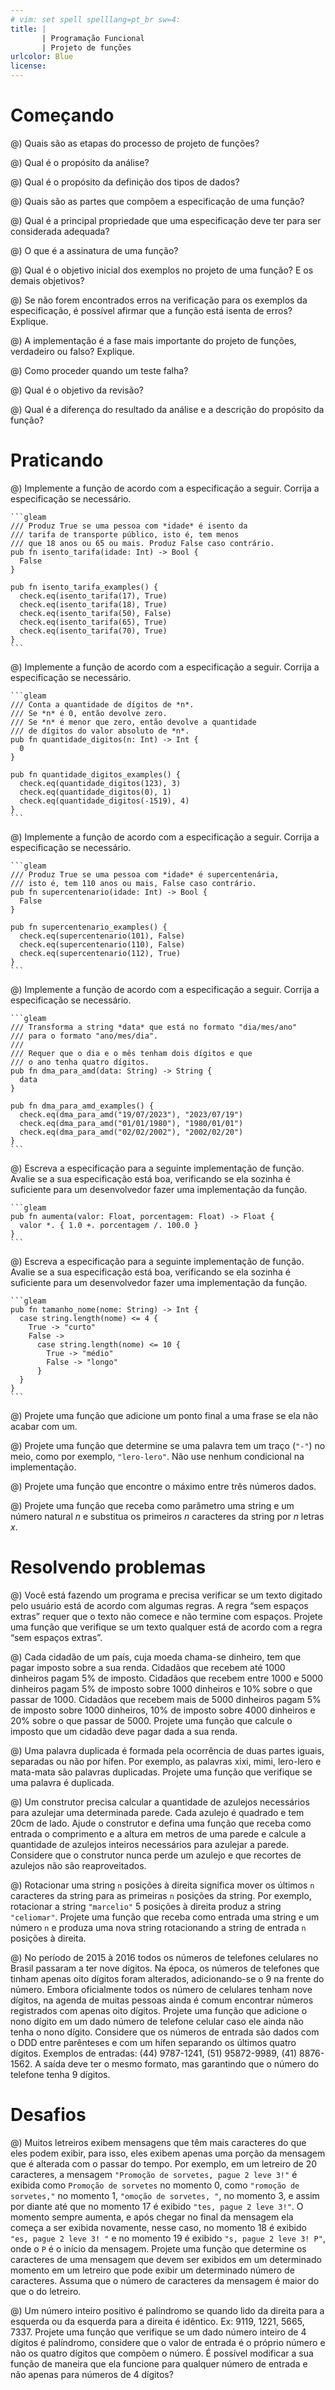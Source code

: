 ```yaml
---
# vim: set spell spelllang=pt_br sw=4:
title: |
       | Programação Funcional
       | Projeto de funções
urlcolor: Blue
license:
---
```


# Começando

@) Quais são as etapas do processo de projeto de funções?

@) Qual é o propósito da análise?

@) Qual é o propósito da definição dos tipos de dados?

@) Quais são as partes que compõem a especificação de uma função?

@) Qual é a principal propriedade que uma especificação deve ter para ser considerada adequada?

@) O que é a assinatura de uma função?

@) Qual é o objetivo inicial dos exemplos no projeto de uma função? E os demais objetivos?

@) Se não forem encontrados erros na verificação para os exemplos da especificação, é possível afirmar que a função está isenta de erros? Explique.

@) A implementação é a fase mais importante do projeto de funções, verdadeiro ou falso? Explique.

@) Como proceder quando um teste falha?

@) Qual é o objetivo da revisão?

@) Qual é a diferença do resultado da análise e a descrição do propósito da função?


# Praticando

<!--
Na implementação use apenas as funções presentes no material "Resumo da linguagem Racket".
-->

@) Implemente a função de acordo com a especificação a seguir. Corrija a especificação se necessário.

    ```gleam
    /// Produz True se uma pessoa com *idade* é isento da
    /// tarifa de transporte público, isto é, tem menos
    /// que 18 anos ou 65 ou mais. Produz False caso contrário.
    pub fn isento_tarifa(idade: Int) -> Bool {
      False
    }

    pub fn isento_tarifa_examples() {
      check.eq(isento_tarifa(17), True)
      check.eq(isento_tarifa(18), True)
      check.eq(isento_tarifa(50), False)
      check.eq(isento_tarifa(65), True)
      check.eq(isento_tarifa(70), True)
    }
    ```

@) Implemente a função de acordo com a especificação a seguir. Corrija a especificação se necessário.

    ```gleam
    /// Conta a quantidade de dígitos de *n*.
    /// Se *n* é 0, então devolve zero.
    /// Se *n* é menor que zero, então devolve a quantidade
    /// de dígitos do valor absoluto de *n*.
    pub fn quantidade_digitos(n: Int) -> Int {
      0
    }

    pub fn quantidade_digitos_examples() {
      check.eq(quantidade_digitos(123), 3)
      check.eq(quantidade_digitos(0), 1)
      check.eq(quantidade_digitos(-1519), 4)
    }
    ```

@) Implemente a função de acordo com a especificação a seguir. Corrija a especificação se necessário.

    ```gleam
    /// Produz True se uma pessoa com *idade* é supercentenária,
    /// isto é, tem 110 anos ou mais, False caso contrário.
    pub fn supercentenario(idade: Int) -> Bool {
      False
    }

    pub fn supercentenario_examples() {
      check.eq(supercentenario(101), False)
      check.eq(supercentenario(110), False)
      check.eq(supercentenario(112), True)
    }
    ```

@) Implemente a função de acordo com a especificação a seguir. Corrija a especificação se necessário.

    ```gleam
    /// Transforma a string *data* que está no formato "dia/mes/ano"
    /// para o formato "ano/mes/dia".
    ///
    /// Requer que o dia e o mês tenham dois dígitos e que
    /// o ano tenha quatro dígitos.
    pub fn dma_para_amd(data: String) -> String {
      data
    }

    pub fn dma_para_amd_examples() {
      check.eq(dma_para_amd("19/07/2023"), "2023/07/19")
      check.eq(dma_para_amd("01/01/1980"), "1980/01/01")
      check.eq(dma_para_amd("02/02/2002"), "2002/02/20")
    }
    ```

@) Escreva a especificação para a seguinte implementação de função. Avalie se a sua especificação está boa, verificando se ela sozinha é suficiente para um desenvolvedor fazer uma implementação da função.

    ```gleam
    pub fn aumenta(valor: Float, porcentagem: Float) -> Float {
      valor *. { 1.0 +. porcentagem /. 100.0 }
    }
    ```

@) Escreva a especificação para a seguinte implementação de função. Avalie se a sua especificação está boa, verificando se ela sozinha é suficiente para um desenvolvedor fazer uma implementação da função.

    ```gleam
    pub fn tamanho_nome(nome: String) -> Int {
      case string.length(nome) <= 4 {
        True -> "curto"
        False ->
          case string.length(nome) <= 10 {
            True -> "médio"
            False -> "longo"
          }
      }
    }
    ```

@) Projete uma função que adicione um ponto final a uma frase se ela não acabar com um.

@) Projete uma função que determine se uma palavra tem um traço (`"-"`) no meio, como por exemplo, `"lero-lero"`. Não use nenhum condicional na implementação.

@) Projete uma função que encontre o máximo entre três números dados.

@) Projete uma função que receba como parâmetro uma string e um número natural $n$ e substitua os primeiros $n$ caracteres da string por $n$ letras $x$.


# Resolvendo problemas

@) Você está fazendo um programa e precisa verificar se um texto digitado pelo usuário está de acordo com algumas regras. A regra “sem espaços extras” requer que o texto não comece e não termine com espaços. Projete uma função que verifique se um texto qualquer está de acordo com a regra “sem espaços extras”.

@) Cada cidadão de um país, cuja moeda chama-se dinheiro, tem que pagar imposto sobre a sua renda. Cidadãos que recebem até 1000 dinheiros pagam 5% de imposto. Cidadãos que recebem entre 1000 e 5000 dinheiros pagam 5% de imposto sobre 1000 dinheiros e 10% sobre o que passar de 1000. Cidadãos que recebem mais de 5000 dinheiros pagam 5% de imposto sobre 1000 dinheiros, 10% de imposto sobre 4000 dinheiros e 20% sobre o que passar de 5000. Projete uma função que calcule o imposto que um cidadão deve pagar dada a sua renda.

@) Uma palavra duplicada é formada pela ocorrência de duas partes iguais, separadas ou não por hífen. Por exemplo, as palavras xixi, mimi, lero-lero e mata-mata são palavras duplicadas. Projete uma função que verifique se uma palavra é duplicada.

@) Um construtor precisa calcular a quantidade de azulejos necessários para azulejar uma determinada parede. Cada azulejo é quadrado e tem 20cm de lado. Ajude o construtor e defina uma função que receba como entrada o comprimento e a altura em metros de uma parede e calcule a quantidade de azulejos inteiros necessários para azulejar a parede. Considere que o construtor nunca perde um azulejo e que recortes de azulejos não são reaproveitados.

@) Rotacionar uma string `n` posições à direita significa mover os últimos `n` caracteres da string para as primeiras `n` posições da string. Por exemplo, rotacionar a string `"marcelio"` 5 posições à direita produz a string `"celiomar"`. Projete uma função que receba como entrada uma string e um número `n` e produza uma nova string rotacionando a string de entrada `n` posições à direita.

@) No período de 2015 à 2016 todos os números de telefones celulares no Brasil passaram a ter nove dígitos. Na época, os números de telefones que tinham apenas oito dígitos foram alterados, adicionando-se o 9 na frente do número. Embora oficialmente todos os número de celulares tenham nove dígitos, na agenda de muitas pessoas ainda é comum encontrar números registrados com apenas oito dígitos. Projete uma função que adicione o nono dígito em um dado número de telefone celular caso ele ainda não tenha o nono dígito. Considere que os números de entrada são dados com o DDD entre parênteses e com um hífen separando os últimos quatro dígitos. Exemplos de entradas: (44) 9787-1241, (51) 95872-9989, (41) 8876-1562. A saída deve ter o mesmo formato, mas garantindo que o número do telefone tenha 9 dígitos.


# Desafios

@) Muitos letreiros exibem mensagens que têm mais caracteres do que eles podem exibir, para isso, eles exibem apenas uma porção da mensagem que é alterada com o passar do tempo. Por exemplo, em um letreiro de 20 caracteres, a mensagem `"Promoção de sorvetes, pague 2 leve 3!"` é exibida como `Promoção de sorvetes` no momento 0, como `"romoção de sorvetes,"` no momento 1, `"omoção de sorvetes, "`, no momento 3, e assim por diante até que no momento 17 é exibido `"tes, pague 2 leve 3!"`. O momento sempre aumenta, e após chegar no final da mensagem ela começa a ser exibida novamente, nesse caso, no momento 18 é exibido `"es, pague 2 leve 3! "` e no momento 19 é exibido `"s, pague 2 leve 3! P"`, onde o `P` é o início da mensagem. Projete uma função que determine os caracteres de uma mensagem que devem ser exibidos em um determinado momento em um letreiro que pode exibir um determinado número de caracteres. Assuma que o número de caracteres da mensagem é maior do que o do letreiro.

@) Um número inteiro positivo é palíndromo se quando lido da direita para a esquerda ou da esquerda para a direita é idêntico. Ex: 9119, 1221, 5665, 7337. Projete uma função que verifique se um dado número inteiro de 4 dígitos é palíndromo, considere que o valor de entrada é o próprio número e não os quatro dígitos que compõem o número. É possível modificar a sua função de maneira que ela funcione para qualquer número de entrada e não apenas para números de 4 dígitos?
